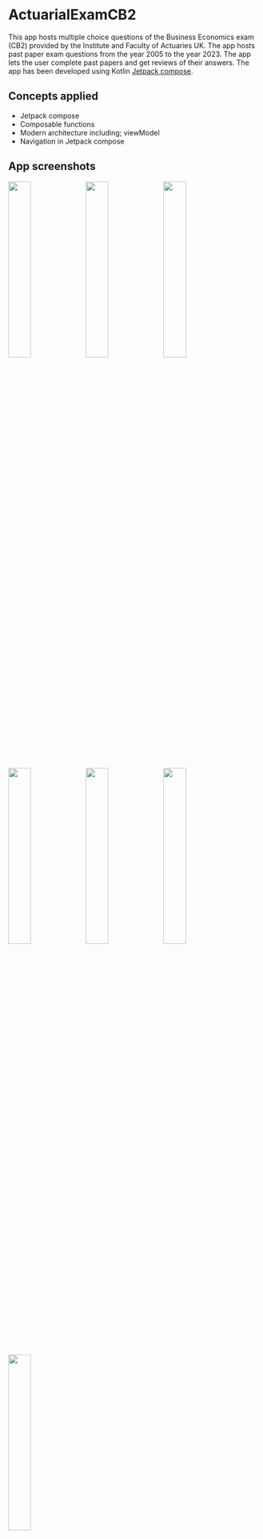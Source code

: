 # ActuarialExamCB2
This app hosts multiple choice questions of the Business Economics exam (CB2) provided by the Institute and Faculty of Actuaries UK. 
The app hosts past paper exam questions from the year 2005 to the year 2023. 
The app lets the user complete past papers and get reviews of their answers.
The app has been developed using Kotlin [Jetpack compose](https://developer.android.com/jetpack/compose).

## Concepts applied
- Jetpack compose
- Composable functions
- Modern architecture including; viewModel
- Navigation in Jetpack compose

## App screenshots
<img src = "https://github.com/JimmyAlele/ActuarialExamCB2/assets/135094151/39f6f81e-a4a5-4fb9-8739-75760874071c" width = "30%">
<img src = "https://github.com/JimmyAlele/ActuarialExamCB2/assets/135094151/e95d57b8-5cf3-41cd-83ae-ebe682ba775f" width = "30%">
<img src = "https://github.com/JimmyAlele/ActuarialExamCB2/assets/135094151/9f4a21b4-36df-4966-87fe-61c99f6af690" width = "30%">
<img src = "https://github.com/JimmyAlele/ActuarialExamCB2/assets/135094151/88b98e4b-998a-45aa-8885-5e830be08454" width = "30%">
<img src = "https://github.com/JimmyAlele/ActuarialExamCB2/assets/135094151/a5ccf5eb-a0c1-4f24-bb40-817b45211338" width = "30%">
<img src = "https://github.com/JimmyAlele/ActuarialExamCB2/assets/135094151/4b7a0775-04fd-41b6-a88e-51e6a7505411" width = "30%">
<img src = "https://github.com/JimmyAlele/ActuarialExamCB2/assets/135094151/7e339aa5-7212-4a44-b988-cec1deb93fd1" width = "30%">
